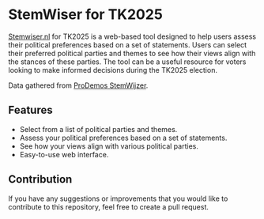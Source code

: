 # StemWiser for TK2025

[Stemwiser.nl](stemwiser.nl) for TK2025 is a web-based tool designed to help users assess their political preferences based on a set of statements. Users can select their preferred political parties and themes to see how their views align with the stances of these parties. The tool can be a useful resource for voters looking to make informed decisions during the TK2025 election.

Data gathered from [ProDemos StemWijzer](https://tweedekamer2025.stemwijzer.nl/). 

## Features

- Select from a list of political parties and themes.
- Assess your political preferences based on a set of statements.
- See how your views align with various political parties.
- Easy-to-use web interface.

## Contribution

If you have any suggestions or improvements that you would like to contribute to this repository, feel free to create a pull request.

